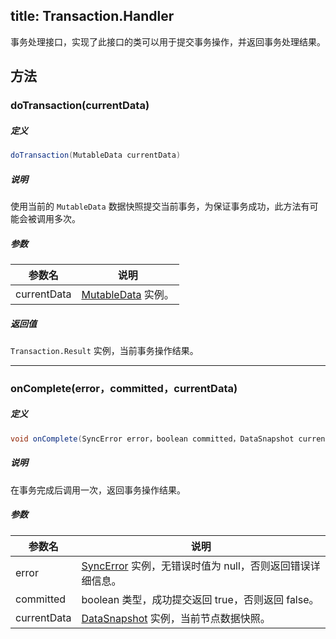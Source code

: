 title:  Transaction.Handler
---
事务处理接口，实现了此接口的类可以用于提交事务操作，并返回事务处理结果。

## 方法

### doTransaction(currentData)

##### 定义

```java
doTransaction(MutableData currentData)
```

##### 说明

使用当前的 `MutableData` 数据快照提交当前事务，为保证事务成功，此方法有可能会被调用多次。

##### 参数

参数名 | 说明
--- | ---
currentData |[MutableData](/api/sync/android/MutableData.html) 实例。

##### 返回值

`Transaction.Result` 实例，当前事务操作结果。
</br>

---
### onComplete(error，committed，currentData)

##### 定义

```java
void onComplete(SyncError error，boolean committed，DataSnapshot currentData);
```

##### 说明

在事务完成后调用一次，返回事务操作结果。

##### 参数

参数名 | 说明
--- | ---
error |[SyncError](/api/sync/android/SyncError.html) 实例，无错误时值为 null，否则返回错误详细信息。
committed |boolean 类型，成功提交返回 true，否则返回 false。
currentData |[DataSnapshot](/api/sync/android/DataSnapshot.html) 实例，当前节点数据快照。
</br>

